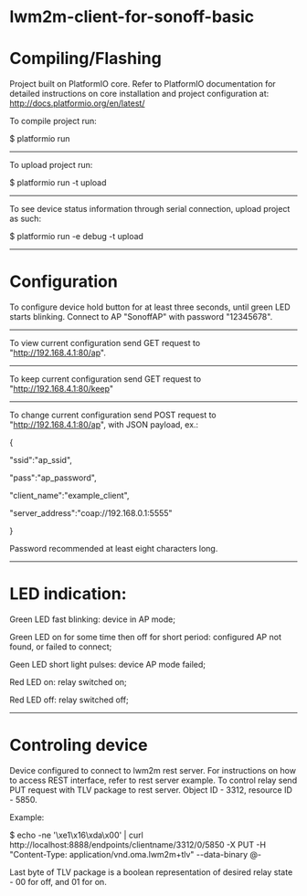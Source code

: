 # lwm2m-client-for-sonoff-basic

# Compiling/Flashing

Project built on PlatformIO core. Refer to PlatformIO documentation for detailed instructions on core installation and project configuration at: http://docs.platformio.org/en/latest/

To compile project run:

$ platformio run

------------------------------------------------------------------------------------------------------------------------------

To upload project run:

$ platformio run -t upload

------------------------------------------------------------------------------------------------------------------------------

To see device status information through serial connection, upload project as such:

$ platformio run -e debug -t upload

------------------------------------------------------------------------------------------------------------------------------

# Configuration

To configure device hold button for at least three seconds, until green LED starts blinking. Connect to AP "SonoffAP" with password "12345678".

------------------------------------------------------------------------------------------------------------------------------

To view current configuration send GET request to "http://192.168.4.1:80/ap".

------------------------------------------------------------------------------------------------------------------------------

To keep current configuration send GET request to "http://192.168.4.1:80/keep"

------------------------------------------------------------------------------------------------------------------------------

To change current configuration send POST request to "http://192.168.4.1:80/ap", with JSON payload, ex.:

{

  "ssid":"ap_ssid",
  
  "pass":"ap_password",
  
  "client_name":"example_client",
  
  "server_address":"coap://192.168.0.1:5555"
  
}

Password recommended at least eight characters long.

------------------------------------------------------------------------------------------------------------------------------

# LED indication:

Green LED fast blinking: device in AP mode;

Green LED on for some time then off for short period: configured AP not found, or failed to connect;

Geen LED short light pulses: device AP mode failed;

Red LED on: relay switched on;

Red LED off: relay switched off;

------------------------------------------------------------------------------------------------------------------------------

# Controling device

Device configured to connect to lwm2m rest server. For instructions on how to access REST interface, refer to rest server example. To control relay send PUT request with TLV package to rest server. Object ID - 3312, resource ID - 5850.

Example:

$ echo -ne '\xe1\x16\xda\x00' | curl http://localhost:8888/endpoints/clientname/3312/0/5850 -X PUT -H "Content-Type: application/vnd.oma.lwm2m+tlv" --data-binary @-

Last byte of TLV package is a boolean representation of desired relay state - 00 for off, and 01 for on.




